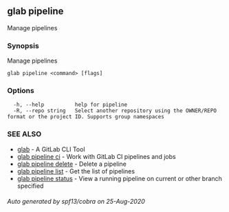 ## glab pipeline

Manage pipelines

### Synopsis

Manage pipelines

```
glab pipeline <command> [flags]
```

### Options

```
  -h, --help          help for pipeline
  -R, --repo string   Select another repository using the OWNER/REPO format or the project ID. Supports group namespaces
```

### SEE ALSO

* [glab](glab.md)	 - A GitLab CLI Tool
* [glab pipeline ci](glab_pipeline_ci.md)	 - Work with GitLab CI pipelines and jobs
* [glab pipeline delete](glab_pipeline_delete.md)	 - Delete a pipeline
* [glab pipeline list](glab_pipeline_list.md)	 - Get the list of pipelines
* [glab pipeline status](glab_pipeline_status.md)	 - View a running pipeline on current or other branch specified

###### Auto generated by spf13/cobra on 25-Aug-2020
